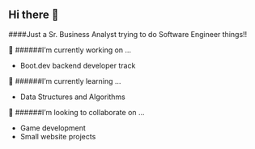 ## Hi there 👋
####Just a Sr. Business Analyst trying to do Software Engineer things!!

🔭 ######I’m currently working on ...
<ul>
  <li>Boot.dev backend developer track</li>
</ul>

🌱 ######I’m currently learning ...
<ul>
  <li>Data Structures and Algorithms</li>
</ul>

👯 ######I’m looking to collaborate on ...
<ul>
  <li>Game development</li>
  <li>Small website projects</li>
</ul>

<!--
**OmegaZerg/OmegaZerg** is a ✨ _special_ ✨ repository because its `README.md` (this file) appears on your GitHub profile.

Here are some ideas to get you started:

- 🔭 I’m currently working on ...
- 🌱 I’m currently learning ...
- 👯 I’m looking to collaborate on ...
- 🤔 I’m looking for help with ...
- 💬 Ask me about ...
- 📫 How to reach me: ...
- 😄 Pronouns: ...
- ⚡ Fun fact: ...
-->
